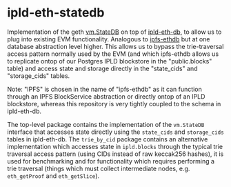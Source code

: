 # ipld-eth-statedb

Implementation of the geth [vm.StateDB](https://github.com/ethereum/go-ethereum/blob/master/core/vm/interface.go#L28) on top of
[ipld-eth-db](https://github.com/cerc-io/ipld-eth-db), to allow us to plug into existing EVM functionality. Analogous to
[ipfs-ethdb](https://github.com/cerc-io/ipfs-ethdb) but at one database abstraction level higher. This allows us to
bypass the trie-traversal access pattern normally used by the EVM (and which ipfs-ethdb allows us to replicate ontop of our
Postgres IPLD blockstore in the "public.blocks" table) and access state and storage directly in the "state_cids" and
"storage_cids" tables.


Note: "IPFS" is chosen in the name of "ipfs-ethdb" as it can function through an IPFS BlockService abstraction or directly ontop of an IPLD blockstore, whereas this repository
is very tightly coupled to the schema in ipld-eth-db.

The top-level package contains the implementation of the `vm.StateDB` interface that accesses state directly using the
`state_cids` and `storage_cids` tables in ipld-eth-db. The `trie_by_cid` package contains an alternative implementation
which accesses state in `ipld.blocks` through the typical trie traversal access pattern (using CIDs instead of raw
keccak256 hashes), it is used for benchmarking and for functionality which requires performing a trie traversal
(things which must collect intermediate nodes, e.g. `eth_getProof` and `eth_getSlice`).
